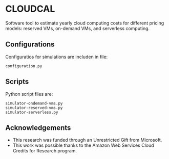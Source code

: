# CLOUDCAL
Software tool to estimate yearly cloud computing costs for different pricing models: reserved VMs, on-demand VMs, and serverless computing.

## Configurations
Configuratios for simulations are includen in file:
```
configuration.py
```


## Scripts
Python script files are:
```
simulator-ondemand-vms.py
simulator-reserved-vms.py
simulator-serverless.py
```

## Acknowledgements
- This research was funded through an Unrestricted Gift from Microsoft. 
- This work was possible thanks to the Amazon Web Services Cloud Credits for Research program.
